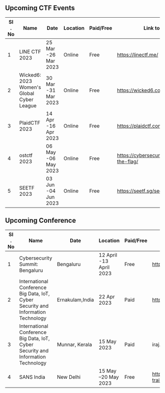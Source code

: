  ## Upcoming CTF Events

|   SI . No         | Name                                 | Date     | Location  | Paid/Free | Link to register |
| ----------------- | -------------------------------------|----------| ----------| ----------| -----------------|
|1|LINE CTF 2023	| 25 Mar -26 Mar 2023	| Online	| Free	| https://linectf.me/ |
|2|Wicked6: 2023 Women's Global Cyber League	|30 Mar -31 Mar 2023 | 	Online | 	Free	| https://wicked6.com/ |
|3| PlaidCTF 2023	| 14 Apr -16 Apr 2023	| Online	| Free | 	https://plaidctf.com/ |
|4| ostctf 2023	| 06 May -06 May 2023	| Online	|Free | 	https://cybersecuritydays.ch/capture-the-flag/ |
|5|SEETF 2023	| 03 Jun -04 Jun 2023	| Online	| Free	| https://seetf.sg/seetf/ |


## Upcoming Conference

|   SI . No         | Name                                                         | Date     | Location  | Paid/Free | Link to register |
| ----------------- | ------------------------------------------------------------ |----------| ----------| ----------| -----------------| 
|1|Cybersecurity Summit: Bengaluru	| Bengaluru	| 12 April -13 April 2023	| Free	| https://ismg.events/summit/429334|
|2|International Conference  Big Data, IoT, Cyber Security and Information Technology	 | Ernakulam,India	| 22 Apr 2023	 | Paid 	| http://iraj.in/Conference/12736/ICBDICSIT/call|
|3|International Conference Big Data, IoT, Cyber Security and Information Technology 	| Munnar, Kerala	| 15 May 2023	| Paid 	| iraj.in/Conference/12519/ICBDICSIT/|
|4|SANS India	| New Delhi	| 15 May –20 May 2023	| Free	|https://www.sans.org/cyber-security-training-events/India-May-2023/|





